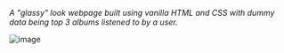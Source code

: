 _A "glassy" look webpage built using vanilla HTML and CSS with dummy data being top 3 albums listened to by a user._

![image](https://user-images.githubusercontent.com/80414508/124604257-60730000-de88-11eb-95a3-59be26974118.png)
